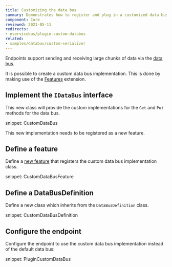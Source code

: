 ```yaml
---
title: Customizing the data bus
summary: Demonstrates how to register and plug in a customized data bus implementation into an endpoint.
component: Core
reviewed: 2021-05-11
redirects:
- nservicebus/plugin-custom-databus
related:
- samples/databus/custom-serializer
---
```


Endpoints support sending and receiving large chunks of data via the [data bus](./).

It is possible to create a custom data bus implementation. This is done by making use of the [Features](/nservicebus/pipeline/features.md) extension.

## Implement the `IDataBus` interface

This new class will provide the custom implementations for the `Get` and `Put` methods for the data bus.

snippet: CustomDataBus

This new implementation needs to be registered as a new feature.

## Define a feature

Define a [new feature](/nservicebus/pipeline/features.md) that registers the custom data bus implementation class.

snippet: CustomDataBusFeature

## Define a DataBusDefinition

Define a new class which inherits from the `DataBusDefinition` class.

snippet: CustomDataBusDefinition

## Configure the endpoint

Configure the endpoint to use the custom data bus implementation instead of the default data bus:

snippet: PluginCustomDataBus
